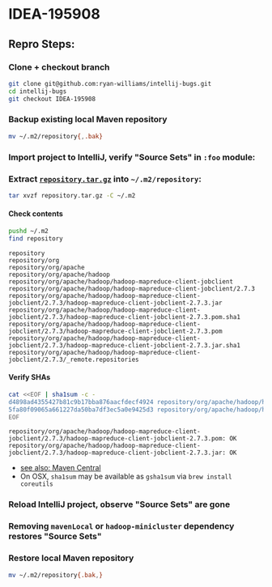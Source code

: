 # IDEA-195908

## Repro Steps:

### Clone + checkout branch

```bash
git clone git@github.com:ryan-williams/intellij-bugs.git
cd intellij-bugs
git checkout IDEA-195908
```

### Backup existing local Maven repository

```bash
mv ~/.m2/repository{,.bak}
```

### Import project to IntelliJ, verify "Source Sets" in `:foo` module:




### Extract [`repository.tar.gz`](./repository.tar.gz) into `~/.m2/repository`:

```bash
tar xvzf repository.tar.gz -C ~/.m2
```

#### Check contents

```bash
pushd ~/.m2
find repository
```
```
repository
repository/org
repository/org/apache
repository/org/apache/hadoop
repository/org/apache/hadoop/hadoop-mapreduce-client-jobclient
repository/org/apache/hadoop/hadoop-mapreduce-client-jobclient/2.7.3
repository/org/apache/hadoop/hadoop-mapreduce-client-jobclient/2.7.3/hadoop-mapreduce-client-jobclient-2.7.3.jar
repository/org/apache/hadoop/hadoop-mapreduce-client-jobclient/2.7.3/hadoop-mapreduce-client-jobclient-2.7.3.pom.sha1
repository/org/apache/hadoop/hadoop-mapreduce-client-jobclient/2.7.3/hadoop-mapreduce-client-jobclient-2.7.3.pom
repository/org/apache/hadoop/hadoop-mapreduce-client-jobclient/2.7.3/hadoop-mapreduce-client-jobclient-2.7.3.jar.sha1
repository/org/apache/hadoop/hadoop-mapreduce-client-jobclient/2.7.3/_remote.repositories
```

#### Verify SHAs

```bash
cat <<EOF | sha1sum -c -
d4898ad4355427b81c9b17bba876aacfdecf4924 repository/org/apache/hadoop/hadoop-mapreduce-client-jobclient/2.7.3/hadoop-mapreduce-client-jobclient-2.7.3.pom
5fa80f09065a661227da50ba7df3ec5a0e9425d3 repository/org/apache/hadoop/hadoop-mapreduce-client-jobclient/2.7.3/hadoop-mapreduce-client-jobclient-2.7.3.jar
EOF
```
```
repository/org/apache/hadoop/hadoop-mapreduce-client-jobclient/2.7.3/hadoop-mapreduce-client-jobclient-2.7.3.pom: OK
repository/org/apache/hadoop/hadoop-mapreduce-client-jobclient/2.7.3/hadoop-mapreduce-client-jobclient-2.7.3.jar: OK
```

- [see also: Maven Central](https://repo1.maven.org/maven2/org/apache/hadoop/hadoop-mapreduce-client-jobclient/2.7.3/)
- On OSX, `sha1sum` may be available as `gsha1sum` via `brew install coreutils` 

### Reload IntelliJ project, observe "Source Sets" are gone

### Removing `mavenLocal` or `hadoop-minicluster` dependency restores "Source Sets"

 

### Restore local Maven repository

```bash
mv ~/.m2/repository{.bak,}
```
